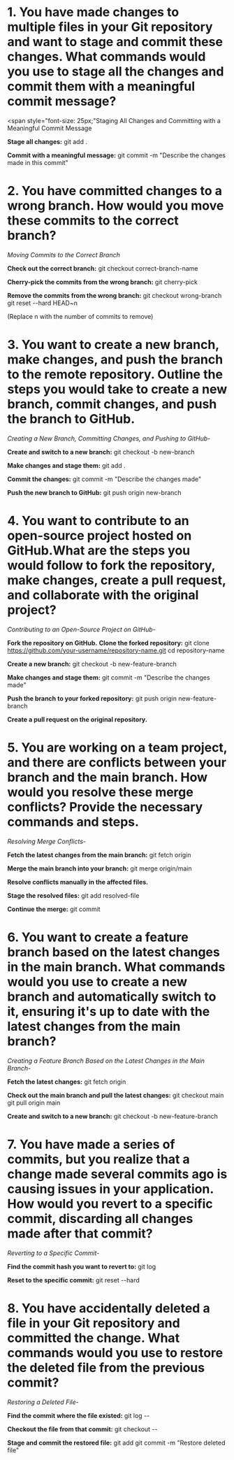 # 1. You have made changes to multiple files in your Git repository and want to stage and commit these changes. What commands would you use to stage all the changes and commit them with a meaningful commit message?
<span style="font-size: 25px;"Staging All Changes and Committing with a Meaningful Commit Message</span>


**Stage all changes:**
git add .

**Commit with a meaningful message:**
git commit -m "Describe the changes made in this commit"

# 2. You have committed changes to a wrong branch. How would you move these commits to the correct branch?
*Moving Commits to the Correct Branch*

**Check out the correct branch:**
git checkout correct-branch-name

**Cherry-pick the commits from the wrong branch:**
git cherry-pick <commit-hash>

**Remove the commits from the wrong branch:**
git checkout wrong-branch
git reset --hard HEAD~n

(Replace n with the number of commits to remove)

# 3. You want to create a new branch, make changes, and push the branch to the remote repository. Outline the steps you would take to create a new branch, commit changes, and push the branch to GitHub.
*Creating a New Branch, Committing Changes, and Pushing to GitHub-*


**Create and switch to a new branch:**
git checkout -b new-branch

**Make changes and stage them:**
git add .

**Commit the changes:**
git commit -m "Describe the changes made"

**Push the new branch to GitHub:**
git push origin new-branch

# 4. You want to contribute to an open-source project hosted on GitHub.What are the steps you would follow to fork the repository, make changes, create a pull request, and collaborate with the original project?
*Contributing to an Open-Source Project on GitHub-*


**Fork the repository on GitHub.**
**Clone the forked repository:**
git clone https://github.com/your-username/repository-name.git
cd repository-name

**Create a new branch:**
git checkout -b new-feature-branch

**Make changes and stage them:**
git commit -m "Describe the changes made"

**Push the branch to your forked repository:**
git push origin new-feature-branch

**Create a pull request on the original repository.**

# 5. You are working on a team project, and there are conflicts between your branch and the main branch. How would you resolve these merge conflicts? Provide the necessary commands and steps.
*Resolving Merge Conflicts-*


**Fetch the latest changes from the main branch:**
git fetch origin

**Merge the main branch into your branch:**
git merge origin/main

**Resolve conflicts manually in the affected files.**

**Stage the resolved files:**
git add resolved-file

**Continue the merge:**
git commit

# 6. You want to create a feature branch based on the latest changes in the main branch. What commands would you use to create a new branch and automatically switch to it, ensuring it's up to date with the latest changes from the main branch?
*Creating a Feature Branch Based on the Latest Changes in the Main Branch-*


**Fetch the latest changes:**
git fetch origin

**Check out the main branch and pull the latest changes:**
git checkout main
git pull origin main

**Create and switch to a new branch:**
git checkout -b new-feature-branch

# 7. You have made a series of commits, but you realize that a change made several commits ago is causing issues in your application. How would you revert to a specific commit, discarding all changes made after that commit?
*Reverting to a Specific Commit-*


**Find the commit hash you want to revert to:**
git log

**Reset to the specific commit:**
git reset --hard <commit-hash>

# 8. You have accidentally deleted a file in your Git repository and committed the change. What commands would you use to restore the deleted file from the previous commit?
*Restoring a Deleted File-*


**Find the commit where the file existed:**
git log -- <file-path>

**Checkout the file from that commit:**
git checkout <commit-hash> -- <file-path>

**Stage and commit the restored file:**
git add <file-path>
git commit -m "Restore deleted file"
